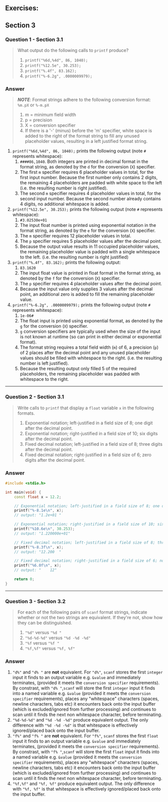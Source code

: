## Exercises:
## Section 3
### Question 1 - Section 3.1
> What output do the following calls to `printf` produce?
> 1. `printf("%6d,%4d", 86, 1040);`
> 2. `printf("%12.5e", 30.253);`
> 3. `printf("%.4f", 83.162);`
> 4. `printf("%-6.2g", .0000009979);`

### Answer
> ___NOTE___: Format strings adhere to the following conversion format: `%m.pX` or `%-m.pX`  
> 1. m = minimum field width 
> 2. p = precision 
> 3. X = conversion specifier
> 4. If there is a '-' (minus) before the 'm' specifier, white space is added to the right of the format string to fill any unused placeholder values, resulting in a left justified format string.

1. `printf("%6d,%4d", 86, 1040);` prints the following output (note `#` represents whitespace):
   1. `####86,1040`. Both integers are printed in decimal format in the format string, as denoted by the `d` for the conversion (`X`) specifier. 
   2. The first `m` specifier requires 6 placeholder values in total, for the first input number. Because the first number only contains 2 digits, the remaining 4 placeholders are padded with white space to the left (i.e. the resulting number is right justified).
   3. The second `m` specifier requires 4 placeholder values in total, for the second input number. Because the second number already contains 4 digits, no additional whitespace is added.
2. `printf("%12.5e", 30.253);` prints the following output (note `#` represents whitespace):
   1. `#3.02530e+01`
   2. The input float number is printed using exponential notation in the format string, as denoted by the `e` for the conversion (`X`) specifier.
   3. The `m` specifier requires 12 placeholder values in total.
   4. The `p` specifier requires 5 placeholder values after the decimal point.
   5. Because the output value results in 11 occupied placeholder values, the remaining placeholder value is padded with a single whitespace to the left. (i.e. the resulting number is right justified)
3. `printf("%.4f", 83.162);` prints the following output:
   1. `83.1620`
   2. The input float value is printed in float format in the format string, as denoted by the `f` for the conversion (`X`) specifier.
   3. The `p` specifier requires 4 placeholder values after the decimal point.
   4. Because the input value only supplies 3 values after the decimal point, an additional zero is added to fill the remaining placeholder value.
4. `printf("%-6.2g", .0000009979);` prints the following output (note `#` represents whitespace):
   1. `1e-06#`
   2. The float input is printed using exponential format, as denoted by the `g` for the conversion (`X`) specifier.
   3. `g` conversion specifiers are typically used when the size of the input is not known at runtime (so can print in either decimal or exponential format).
   4. The format string requires a total field width (`m`) of 6, a precision (`p`) of 2 places after the decimal point and any unused placeholder values should be filled with whitespace to the right. (i.e. the resulting number is left justified).
   5. Because the resulting output only filled 5 of the required placeholders, the remaining placeholder was padded with whitespace to the right.

___

### Question 2 - Section 3.1

> Write calls to `printf` that display a `float` variable `x` in the following formats.
> 1. Exponential notation; left-justified in a field size of 8; one digit after the decimal point. 
> 2. Exponential notation; right-justified in a field size of 10; six digits after the decimal point.
> 3. Fixed decimal notation; left-justified in a field size of 8; three digits after the decimal point.
> 4. Fixed decimal notation; right-justified in a field size of 6; zero digits after the decimal point.

### Answer
```c++
#include <stdio.h>

int main(void) {
    const float x = 12.2;

    // Exponential notation; left-justified in a field size of 8; one digit after the decimal point.
    printf("%-8.1e\n", x);
    // output: "1.2e+01 "

    // Exponential notation; right-justified in a field size of 10; six digits after the decimal point.
    printf("%10.6e\n", 30.253);
    // output: "1.220000e+01"

    // Fixed decimal notation; left-justified in a field size of 8; three digits after the decimal point.
    printf("%-8.3f\n", x);
    // output: "12.200  "

    // Fixed decimal notation; right-justified in a field size of 6; no digits after the decimal point.
    printf("%6.0f\n", x);
    // output: "    12"

    return 0;
}
```
___

### Question 3 - Section 3.2
> For each of the following pairs of `scanf` format strings, indicate whether or not the two strings are equivalent. If they're not, show how they can be distinguished.
> 1. `"%d"` versus `"%d "`
> 2. `"%d-%d-%d"` versus `"%d -%d -%d"`
> 3. `"%f` versus `"%f "`
> 4. `"%f,%f"` versus `"%f, %f"`

### Answer
 1. `"d%"` and `"d% "` are __not__ equivalent. For `"d%"`, `scanf` stores the first `integer` input it finds to an output variable e.g. `&value`  and immediately terminates, (provided it meets the `conversion specifier` requirements). By constrast, with `"d% "`,`scanf` will store the first `integer` input it finds into a named variable e.g. `&value` (provided it meets the `conversion specifier` requirements), places any "whitespace" characters (spaces, newline characters, tabs etc) it encounters back onto the input buffer (which is excluded/ignored from further processing) and continues to scan until it finds the next non whitespace character, before terminating.
 2. `"%d-%d-%d"` and `"%d -%d -%d"` produce equivalent output. The only difference with `"%d -%d -%d"` is that whitespace is effectively ignored/placed back onto the input buffer.
 3. `"f%"` and `"f% "` are __not__ equivalent. For `"f%"`, `scanf` stores the first `float` input it finds to an output variable e.g. `&value`  and immediately terminates, (provided it meets the `conversion specifier` requirements). By constrast, with `"f% "`,`scanf` will store the first `float` input it finds into a named variable e.g. `&value` (provided it meets the `conversion specifier` requirements), places any "whitespace" characters (spaces, newline characters, tabs etc) it encounters back onto the input buffer (which is excluded/ignored from further processing) and continues to scan until it finds the next non whitespace character, before terminating.
 4. `"%f,%f"` and `"%f, %f"` produce equivalent output. The only difference with `"%f, %f"`  is that whitespace is effectively ignored/placed back onto the input buffer.